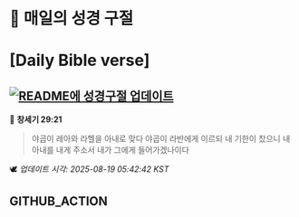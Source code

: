 # 🙏 매일의 성경 구절
# [Daily Bible verse]
## [![README에 성경구절 업데이트](https://github.com/DONGSUKA/first_test/actions/workflows/update-readme-bible.yml/badge.svg)](https://github.com/DONGSUKA/first_test/actions/workflows/update-readme-bible.yml)
<!-- START_BIBLE_VERSE -->
📖 **창세기 29:21**
> 야곱이 레아와 라헬을 아내로 맞다 야곱이 라반에게 이르되 내 기한이 찼으니 내 아내를 내게 주소서 내가 그에게 들어가겠나이다

🕊️ _업데이트 시각: 2025-08-19 05:42:42 KST_
  <!-- END_BIBLE_VERSE -->
## GITHUB_ACTION
